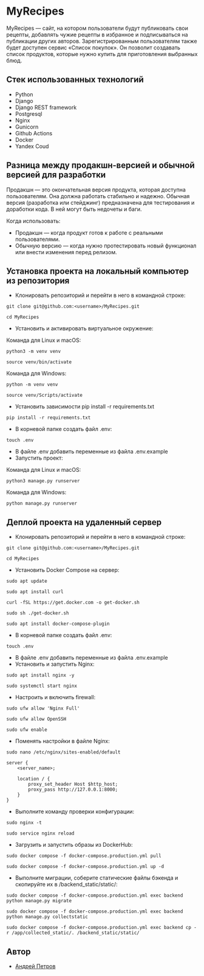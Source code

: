 # MyRecipes
MyRecipes — сайт, на котором пользователи будут публиковать свои рецепты, добавлять чужие рецепты в избранное и подписываться на публикации других авторов. Зарегистрированным пользователям также будет доступен сервис «Список покупок». Он позволит создавать список продуктов, которые нужно купить для приготовления выбранных блюд. 

## Стек использованных технологий
* Python
* Django
* Django REST framework
* Postgresql
* Nginx
* Gunicorn
* Github Actions
* Docker
* Yandex Coud

## Разница между продакшн-версией и обычной версией для разработки
Продакшн — это окончательная версия продукта, которая доступна пользователям. Она должна работать стабильно и надежно.
Обычная версия (разработка или стейджинг) предназначена для тестирования и доработки кода. В ней могут быть недочеты и баги.

Когда использовать:
* Продакшн — когда продукт готов к работе с реальными пользователями.
* Обычную версию — когда нужно протестировать новый функционал или внести изменения перед релизом.

## Установка проекта на локальный компьютер из репозитория
* Клонировать репозиторий и перейти в него в командной строке:
```
git clone git@github.com:<username>/MyRecipes.git
```
```
cd MyRecipes
```
* Установить и активировать виртуальное окружение:

Команда для Linux и macOS:
```
python3 -m venv venv
```
```
source venv/bin/activate
```
Команда для Windows:
```
python -m venv venv
```
```
source venv/Scripts/activate
```
* Установить зависимости pip install -r requirements.txt
```
pip install -r requirements.txt
```
* В корневой папке создать файл .env:
```
touch .env
```
* В файле .env добавить переменные из файла .env.example
* Запустить проект:

Команда для Linux и macOS:
```
python3 manage.py runserver
```
Команда для Windows:
```
python manage.py runserver
```

## Деплой проекта на удаленный сервер
* Клонировать репозиторий и перейти в него в командной строке:
```
git clone git@github.com:<username>/MyRecipes.git
```
```
cd MyRecipes
```
* Установить Docker Compose на сервер:
```
sudo apt update
```
```
sudo apt install curl
```
```
curl -fSL https://get.docker.com -o get-docker.sh
```
```
sudo sh ./get-docker.sh
```
```
sudo apt install docker-compose-plugin
```
* В корневой папке создать файл .env:
```
touch .env
```
* В файле .env добавить переменные из файла .env.example
* Установить и запустить Nginx:
```
sudo apt install nginx -y
```
```
sudo systemctl start nginx
```
* Настроить и включить firewall:
```
sudo ufw allow 'Nginx Full'
```
```
sudo ufw allow OpenSSH
```
```
sudo ufw enable
```
* Поменять настройки в файле Nginx:
```
sudo nano /etc/nginx/sites-enabled/default
```
```
server {
    <server_name>;
    
    location / {
        proxy_set_header Host $http_host;
        proxy_pass http://127.0.0.1:8000;
    }
}
```
* Выполните команду проверки конфигурации:
```
sudo nginx -t
```
```
sudo service nginx reload
```
* Загрузить и запустить образы из DockerHub:
```
sudo docker compose -f docker-compose.production.yml pull
```
```
sudo docker compose -f docker-compose.production.yml up -d
```
* Выполните миграции, соберите статические файлы бэкенда и скопируйте их в /backend_static/static/:
```
sudo docker compose -f docker-compose.production.yml exec backend python manage.py migrate
```
```
sudo docker compose -f docker-compose.production.yml exec backend python manage.py collectstatic
```
```
sudo docker compose -f docker-compose.production.yml exec backend cp -r /app/collected_static/. /backend_static/static/
```

## Автор
* [Андрей Петров](https://github.com/AndreiPetrov94)

